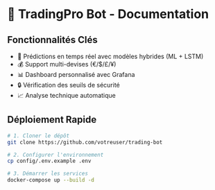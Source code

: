 # 🤖 TradingPro Bot - Documentation

## Fonctionnalités Clés
- 🎯 Prédictions en temps réel avec modèles hybrides (ML + LSTM)
- 💰 Support multi-devises (€/$/£/¥)
- 📊 Dashboard personnalisé avec Grafana
- 🔒 Vérification des seuils de sécurité
- 📈 Analyse technique automatique

## Déploiement Rapide

```bash
# 1. Cloner le dépôt
git clone https://github.com/votreuser/trading-bot

# 2. Configurer l'environnement
cp config/.env.example .env

# 3. Démarrer les services
docker-compose up --build -d
